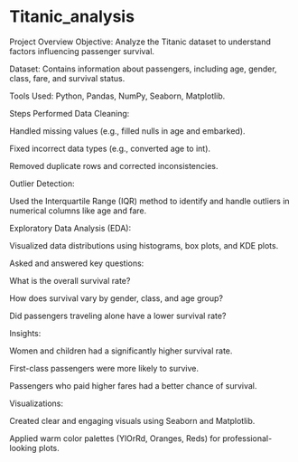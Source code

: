 # Titanic_analysis
Project Overview
Objective: Analyze the Titanic dataset to understand factors influencing passenger survival.

Dataset: Contains information about passengers, including age, gender, class, fare, and survival status.

Tools Used: Python, Pandas, NumPy, Seaborn, Matplotlib.

Steps Performed
Data Cleaning:

Handled missing values (e.g., filled nulls in age and embarked).

Fixed incorrect data types (e.g., converted age to int).

Removed duplicate rows and corrected inconsistencies.

Outlier Detection:

Used the Interquartile Range (IQR) method to identify and handle outliers in numerical columns like age and fare.

Exploratory Data Analysis (EDA):

Visualized data distributions using histograms, box plots, and KDE plots.

Asked and answered key questions:

What is the overall survival rate?

How does survival vary by gender, class, and age group?

Did passengers traveling alone have a lower survival rate?

Insights:

Women and children had a significantly higher survival rate.

First-class passengers were more likely to survive.

Passengers who paid higher fares had a better chance of survival.

Visualizations:

Created clear and engaging visuals using Seaborn and Matplotlib.

Applied warm color palettes (YlOrRd, Oranges, Reds) for professional-looking plots.
